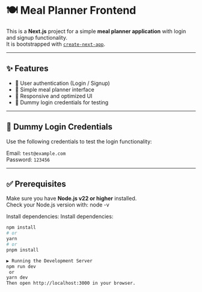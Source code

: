 # 🍽️ Meal Planner Frontend

This is a **Next.js** project for a simple **meal planner application** with login and signup functionality.  
It is bootstrapped with [`create-next-app`](https://nextjs.org/docs/app/api-reference/cli/create-next-app).

---

## ✨ Features

- 🔐 User authentication (Login / Signup)  
- 🍲 Simple meal planner interface  
- 📱 Responsive and optimized UI  
- 🧪 Dummy login credentials for testing  

---

## 🧪 Dummy Login Credentials

Use the following credentials to test the login functionality:

Email: `test@example.com`  
Password: `123456`

---

## ✅ Prerequisites

Make sure you have **Node.js v22 or higher** installed.  
Check your Node.js version with:
node -v

Install dependencies:
Install dependencies:

```bash
npm install
# or
yarn
# or
pnpm install

▶️ Running the Development Server
npm run dev
 or
yarn dev
Then open http://localhost:3000 in your browser.

